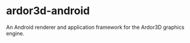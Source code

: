 ardor3d-android
===============

An Android renderer and application framework for the Ardor3D graphics engine.